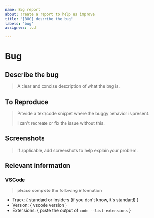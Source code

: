 ```yaml
---
name: Bug report
about: Create a report to help us improve
title: "[BUG] describe the bug"
labels: 'bug'
assignees: tcd

---
```


# Bug


## Describe the bug

> A clear and concise description of what the bug is.


## To Reproduce

> Provide a text/code snippet where the buggy behavior is present.
>
> I can't recreate or fix the issue without this.


## Screenshots

> If applicable, add screenshots to help explain your problem.


## Relevant Information

### VSCode

>  please complete the following information

- Track: { standard or insiders (if you don't know, it's standard) }
- Version: { vscode version }
- Extensions: { paste the output of `code --list-extensions` }
